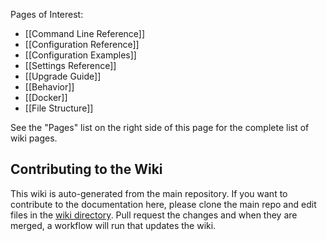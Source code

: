 Pages of Interest:

- [[Command Line Reference]]
- [[Configuration Reference]]
- [[Configuration Examples]]
- [[Settings Reference]]
- [[Upgrade Guide]]
- [[Behavior]]
- [[Docker]]
- [[File Structure]]

See the "Pages" list on the right side of this page for the complete list of wiki pages.

## Contributing to the Wiki

This wiki is auto-generated from the main repository. If you want to contribute to the documentation
here, please clone the main repo and edit files in the [wiki directory][1]. Pull request the changes
and when they are merged, a workflow will run that updates the wiki.

[1]: https://github.com/recyclarr/recyclarr/tree/master/wiki
